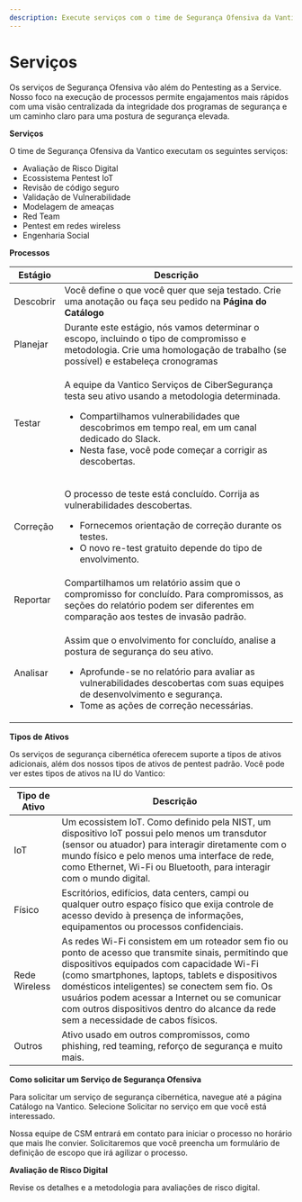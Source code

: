 ```yaml
---
description: Execute serviços com o time de Segurança Ofensiva da Vantico.
---
```


# Serviços

Os serviços de Segurança Ofensiva vão além do Pentesting as a Service. Nosso foco na execução de processos permite engajamentos mais rápidos com uma visão centralizada da integridade dos programas de segurança e um caminho claro para uma postura de segurança elevada.



**Serviços**

O time de Segurança Ofensiva da Vantico executam os seguintes serviços:

* Avaliação de Risco Digital
* Ecossistema Pentest IoT
* Revisão de código seguro
* Validação de Vulnerabilidade
* Modelagem de ameaças
* Red Team
* Pentest em redes wireless
* Engenharia Social





**Processos**

| Estágio   | Descrição                                                                                                                                                                                                                                                                                      |
| --------- | ---------------------------------------------------------------------------------------------------------------------------------------------------------------------------------------------------------------------------------------------------------------------------------------------- |
| Descobrir | Você define o que você quer que seja testado. Crie uma anotação ou faça seu pedido na **Página do Catálogo**                                                                                                                                                                                   |
| Planejar  | Durante este estágio, nós vamos determinar o escopo, incluindo o tipo de compromisso e metodologia. Crie uma homologação de trabalho (se possível) e estabeleça cronogramas                                                                                                                    |
| Testar    | <p></p><p>A equipe da Vantico Serviços de CiberSegurança testa seu ativo usando a metodologia determinada.</p><ul><li>Compartilhamos vulnerabilidades que descobrimos em tempo real, em um canal dedicado do Slack.</li><li>Nesta fase, você pode começar a corrigir as descobertas.</li></ul> |
| Correção  | <p></p><p>O processo de teste está concluído. Corrija as vulnerabilidades descobertas.</p><ul><li>Fornecemos orientação de correção durante os testes.</li><li>O novo re-test gratuito depende do tipo de envolvimento.</li></ul>                                                              |
| Reportar  | Compartilhamos um relatório assim que o compromisso for concluído. Para compromissos, as seções do relatório podem ser diferentes em comparação aos testes de invasão padrão.                                                                                                                  |
| Analisar  | <p></p><p>Assim que o envolvimento for concluído, analise a postura de segurança do seu ativo.</p><ul><li>Aprofunde-se no relatório para avaliar as vulnerabilidades descobertas com suas equipes de desenvolvimento e segurança.</li><li>Tome as ações de correção necessárias.</li></ul>     |



**Tipos de Ativos**

Os serviços de segurança cibernética oferecem suporte a tipos de ativos adicionais, além dos nossos tipos de ativos de pentest padrão. Você pode ver estes tipos de ativos na IU do Vantico:

| Tipo de Ativo | Descrição                                                                                                                                                                                                                                                                                                                                                                                       |
| ------------- | ----------------------------------------------------------------------------------------------------------------------------------------------------------------------------------------------------------------------------------------------------------------------------------------------------------------------------------------------------------------------------------------------- |
| IoT           | Um ecossistem IoT. Como definido pela NIST, um dispositivo IoT possui pelo menos um transdutor (sensor ou atuador) para interagir diretamente com o mundo físico e pelo menos uma interface de rede, como Ethernet, Wi-Fi ou Bluetooth, para interagir com o mundo digital.                                                                                                                     |
| Físico        | Escritórios, edifícios, data centers, campi ou qualquer outro espaço físico que exija controle de acesso devido à presença de informações, equipamentos ou processos confidenciais.                                                                                                                                                                                                             |
| Rede Wireless | As redes Wi-Fi consistem em um roteador sem fio ou ponto de acesso que transmite sinais, permitindo que dispositivos equipados com capacidade Wi-Fi (como smartphones, laptops, tablets e dispositivos domésticos inteligentes) se conectem sem fio. Os usuários podem acessar a Internet ou se comunicar com outros dispositivos dentro do alcance da rede sem a necessidade de cabos físicos. |
| Outros        | Ativo usado em outros compromissos, como phishing, red teaming, reforço de segurança e muito mais.                                                                                                                                                                                                                                                                                              |



**Como solicitar um Serviço de Segurança Ofensiva**

Para solicitar um serviço de segurança cibernética, navegue até a página Catálogo na Vantico. Selecione Solicitar no serviço em que você está interessado.

Nossa equipe de CSM entrará em contato para iniciar o processo no horário que mais lhe convier. Solicitaremos que você preencha um formulário de definição de escopo que irá agilizar o processo.



**Avaliação de Risco Digital**

Revise os detalhes e a metodologia para avaliações de risco digital.

